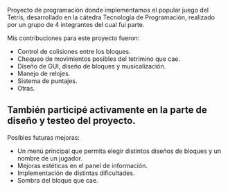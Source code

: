 Proyecto de programación donde implementamos el popular juego del Tetris, desarrollado en la cátedra Tecnología de Programación, realizado por un grupo de 4 integrantes del cual fui parte.

Mis contribuciones para este proyecto fueron:
* Control de colisiones entre los bloques.
* Chequeo de movimientos posibles del tetrimino que cae.
* Diseño de GUI, diseño de bloques y musicalización.
* Manejo de relojes.
* Sistema de puntajes.
* Otras.

También participé activamente en la parte de diseño y testeo del proyecto.
------------------------------------------------------------------------------------------------------------------------------------
Posibles futuras mejoras:
* Un menú principal que permita elegir distintos diseños de bloques y un nombre de un jugador.
* Mejoras estéticas en el panel de información.
* Implementación de distintas dificultades.
* Sombra del bloque que cae.
